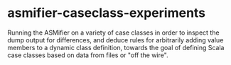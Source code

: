 asmifier-caseclass-experiments
==============================

Running the ASMifier on a variety of case classes in order to inspect the dump output for differences, and deduce rules for arbitrarily adding value members to a dynamic class definition, towards the goal of defining Scala case classes based on data from files or "off the wire".
